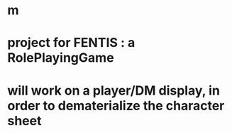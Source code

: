 # m
# project for FENTIS : a RolePlayingGame
# will work on a player/DM display, in order to dematerialize the character sheet